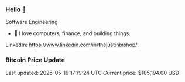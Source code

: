### Hello 🤙  

Software Engineering

- 🔭 I love computers, finance, and building things.
  
LinkedIn: https://www.linkedin.com/in/thejustinbishop/  


































































































































































































































































































### Bitcoin Price Update
Last updated: 2025-05-19 17:19:24 UTC
Current price: $105,194.00 USD
